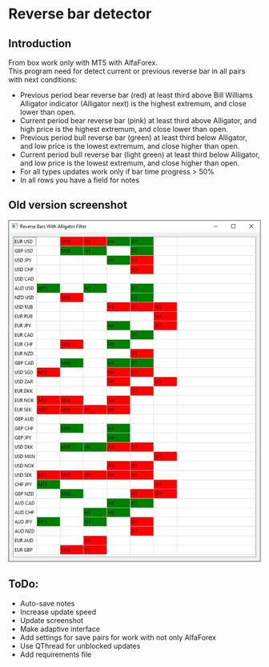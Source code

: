 # Reverse bar detector
## Introduction
From box work only with MT5 with AlfaForex. \
This program need for detect current or previous reverse bar in all pairs with next conditions:
- Previous period bear reverse bar (red) at least third above Bill Williams Alligator indicator (Alligator next) is the highest extremum, and close lower than open.
- Current period bear reverse bar (pink) at least third above Alligator, and high price is the highest extremum, and close lower than open.
- Previous period bull reverse bar (green) at least third below Alligator, and low price is the lowest extremum, and close higher than open.
- Current period bull reverse bar (light green) at least third below Alligator, and low price is the lowest extremum, and close higher than open.
- For all types updates work only if bar time progress > 50%
- In all rows you have a field for notes

## Old version screenshot
![Example running on AlfaForex](https://github.com/makhnanov/meta-trader-5-python-reverse-bars/blob/master/reverse.jpg?raw=true)

## ToDo:
- Auto-save notes
- Increase update speed
- Update screenshot
- Make adaptive interface
- Add settings for save pairs for work with not only AlfaForex
- Use QThread for unblocked updates
- Add requirements file
